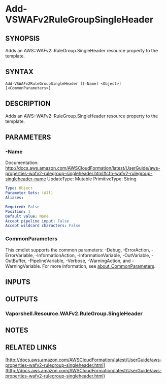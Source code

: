 # Add-VSWAFv2RuleGroupSingleHeader

## SYNOPSIS
Adds an AWS::WAFv2::RuleGroup.SingleHeader resource property to the template.

## SYNTAX

```
Add-VSWAFv2RuleGroupSingleHeader [[-Name] <Object>] [<CommonParameters>]
```

## DESCRIPTION
Adds an AWS::WAFv2::RuleGroup.SingleHeader resource property to the template.

## PARAMETERS

### -Name
Documentation: http://docs.aws.amazon.com/AWSCloudFormation/latest/UserGuide/aws-properties-wafv2-rulegroup-singleheader.html#cfn-wafv2-rulegroup-singleheader-name
UpdateType: Mutable
PrimitiveType: String

```yaml
Type: Object
Parameter Sets: (All)
Aliases:

Required: False
Position: 1
Default value: None
Accept pipeline input: False
Accept wildcard characters: False
```

### CommonParameters
This cmdlet supports the common parameters: -Debug, -ErrorAction, -ErrorVariable, -InformationAction, -InformationVariable, -OutVariable, -OutBuffer, -PipelineVariable, -Verbose, -WarningAction, and -WarningVariable. For more information, see [about_CommonParameters](http://go.microsoft.com/fwlink/?LinkID=113216).

## INPUTS

## OUTPUTS

### Vaporshell.Resource.WAFv2.RuleGroup.SingleHeader
## NOTES

## RELATED LINKS

[http://docs.aws.amazon.com/AWSCloudFormation/latest/UserGuide/aws-properties-wafv2-rulegroup-singleheader.html](http://docs.aws.amazon.com/AWSCloudFormation/latest/UserGuide/aws-properties-wafv2-rulegroup-singleheader.html)


